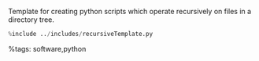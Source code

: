 Template for creating python scripts which operate recursively on files in a directory tree.
```python
%include ../includes/recursiveTemplate.py
```


%tags: software,python

